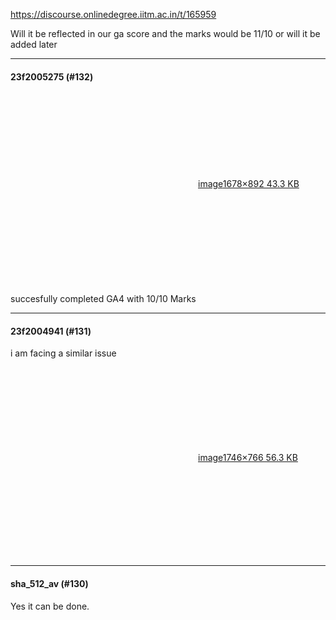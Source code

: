 https://discourse.onlinedegree.iitm.ac.in/t/165959

Will it be reflected in our ga score and the marks would be 11/10 or will it be added later</p><hr>

<h4>23f2005275 (#132)</h4>
<p><div class="lightbox-wrapper"><a class="lightbox" data-download-href="/uploads/short-url/8srcOiqdjuFlXEOAr8pOW34YGFf.png?dl=1" href="https://europe1.discourse-cdn.com/flex013/uploads/iitm/original/3X/3/b/3b485ccad1b9c76027319c759cb72bd212d17925.png" rel="noopener nofollow ugc" title="image"><div class="meta"><svg aria-hidden="true" class="fa d-icon d-icon-far-image svg-icon"><use href="#far-image"></use></svg><span class="filename">image</span><span class="informations">1678×892 43.3 KB</span><svg aria-hidden="true" class="fa d-icon d-icon-discourse-expand svg-icon"><use href="#discourse-expand"></use></svg></div></a></div><br/>
succesfully completed GA4 with 10/10 Marks</p><hr>

<h4>23f2004941 (#131)</h4>
<p>i am facing a similar issue</p>
<p><div class="lightbox-wrapper"><a class="lightbox" data-download-href="/uploads/short-url/hYjLSQjYoGqUFsrJfPCj88YeyCk.png?dl=1" href="https://europe1.discourse-cdn.com/flex013/uploads/iitm/original/3X/7/d/7df67bc891ce85e7851b39a7a09749013a2040a0.png" rel="noopener nofollow ugc" title="image"><div class="meta"><svg aria-hidden="true" class="fa d-icon d-icon-far-image svg-icon"><use href="#far-image"></use></svg><span class="filename">image</span><span class="informations">1746×766 56.3 KB</span><svg aria-hidden="true" class="fa d-icon d-icon-discourse-expand svg-icon"><use href="#discourse-expand"></use></svg></div></a></div></p><hr>

<h4>sha_512_av (#130)</h4>
<p>Yes it can be done.
